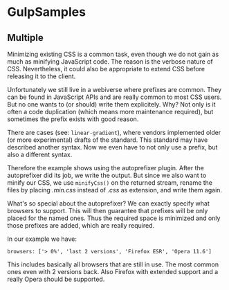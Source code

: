 GulpSamples
===========

Multiple
--------

Minimizing existing CSS is a common task, even though we do not gain as much as minifying JavaScript code. The reason is the verbose nature of CSS. Nevertheless, it could also be appropriate to extend CSS before releasing it to the client.

Unfortunately we still live in a webiverse where prefixes are common. They can be found in JavaScript APIs and are really common to most CSS users. But no one wants to (or should) write them explicitely. Why? Not only is it often a code duplication (which means more maintenance required), but sometimes the prefix exists with good reason.

There are cases (see: `linear-gradient`), where vendors implemented older (or more experimental) drafts of the standard. This standard may have described another syntax. Now we even have to not only use a prefix, but also a different syntax.

Therefore the example shows using the autoprefixer plugin. After the autoprefixer did its job, we write the output. But since we also want to minify our CSS, we use `minifyCss()` on the returned stream, rename the files by placing *.min.css* instead of *.css* as extension, and write them again.

What's so special about the autoprefixer? We can exactly specify what browsers to support. This will then guarantee that prefixes will be only placed for the named ones. Thus the required space is minimized and only those prefixes are added, which are really required.

In our example we have:

    browsers: ['> 0%', 'last 2 versions', 'Firefox ESR', 'Opera 11.6']

This includes basically all browsers that are still in use. The most common ones even with 2 versions back. Also Firefox with extended support and a really Opera should be supported.